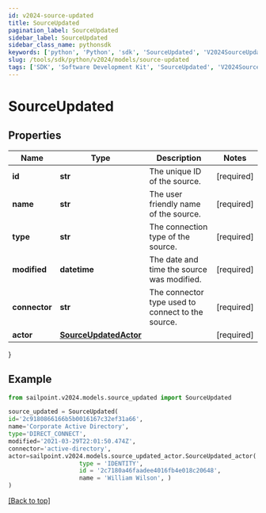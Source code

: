 ```yaml
---
id: v2024-source-updated
title: SourceUpdated
pagination_label: SourceUpdated
sidebar_label: SourceUpdated
sidebar_class_name: pythonsdk
keywords: ['python', 'Python', 'sdk', 'SourceUpdated', 'V2024SourceUpdated'] 
slug: /tools/sdk/python/v2024/models/source-updated
tags: ['SDK', 'Software Development Kit', 'SourceUpdated', 'V2024SourceUpdated']
---
```


# SourceUpdated


## Properties

Name | Type | Description | Notes
------------ | ------------- | ------------- | -------------
**id** | **str** | The unique ID of the source. | [required]
**name** | **str** | The user friendly name of the source. | [required]
**type** | **str** | The connection type of the source. | [required]
**modified** | **datetime** | The date and time the source was modified. | [required]
**connector** | **str** | The connector type used to connect to the source. | [required]
**actor** | [**SourceUpdatedActor**](source-updated-actor) |  | [required]
}

## Example

```python
from sailpoint.v2024.models.source_updated import SourceUpdated

source_updated = SourceUpdated(
id='2c9180866166b5b0016167c32ef31a66',
name='Corporate Active Directory',
type='DIRECT_CONNECT',
modified='2021-03-29T22:01:50.474Z',
connector='active-directory',
actor=sailpoint.v2024.models.source_updated_actor.SourceUpdated_actor(
                    type = 'IDENTITY', 
                    id = '2c7180a46faadee4016fb4e018c20648', 
                    name = 'William Wilson', )
)

```
[[Back to top]](#) 

